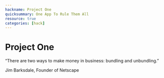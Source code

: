 ```yaml
---
hackname: Project One
quicksummary: One App To Rule Them All
resource: true
categories: [hack]
---
```


# Project One

“There are two ways to make money in business: bundling and unbundling.”

Jim Barksdale,
Founder of Netscape

